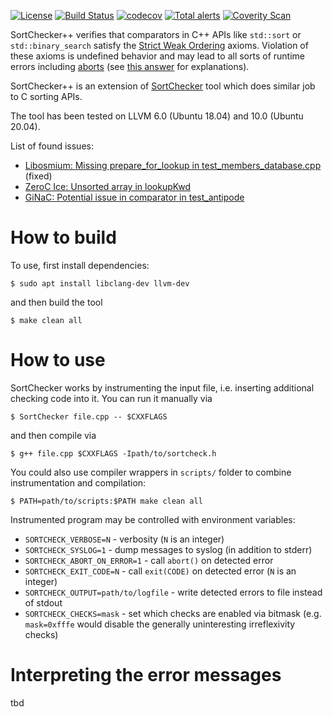 [![License](http://img.shields.io/:license-MIT-blue.svg)](https://github.com/yugr/sortcheckxx/blob/master/LICENSE.txt)
[![Build Status](https://github.com/yugr/sortcheckxx/actions/workflows/ci.yml/badge.svg)](https://github.com/yugr/sortcheckxx/actions)
[![codecov](https://codecov.io/gh/yugr/sortcheckxx/branch/master/graph/badge.svg)](https://codecov.io/gh/yugr/sortcheckxx)
[![Total alerts](https://img.shields.io/lgtm/alerts/g/yugr/sortcheckxx.svg?logo=lgtm&logoWidth=18)](https://lgtm.com/projects/g/yugr/sortcheckxx/alerts/)
[![Coverity Scan](https://scan.coverity.com/projects/yugr-sortcheckxx/badge.svg)](https://scan.coverity.com/projects/yugr-sortcheckxx)

SortChecker++ verifies that comparators in C++ APIs like `std::sort` or `std::binary_search`
satisfy the [Strict Weak Ordering](https://medium.com/@shiansu/strict-weak-ordering-and-the-c-stl-f7dcfa4d4e07)
axioms.
Violation of these axioms is undefined behavior and may lead to all sorts of runtime
errors including [aborts](https://stackoverflow.com/questions/2441045/bewildering-segfault-involving-stl-sort-algorithm) (see [this answer](https://stackoverflow.com/a/24048654/2170527) for explanations).

SortChecker++ is an extension of [SortChecker](https://github.com/yugr/sortcheck) tool which does similar job to C sorting APIs.

The tool has been tested on LLVM 6.0 (Ubuntu 18.04) and 10.0 (Ubuntu 20.04).

List of found issues:
* [Libosmium: Missing prepare\_for\_lookup in test\_members\_database.cpp](https://github.com/osmcode/libosmium/issues/351) (fixed)
* [ZeroC Ice: Unsorted array in lookupKwd](https://github.com/zeroc-ice/ice/issues/1362)
* [GiNaC: Potential issue in comparator in test\_antipode](https://www.ginac.de/pipermail/ginac-list/2022-June/002390.html)

# How to build

To use, first install dependencies:
```
$ sudo apt install libclang-dev llvm-dev
```
and then build the tool
```
$ make clean all
```

# How to use

SortChecker works by instrumenting the input file, i.e. inserting additional checking code into it.
You can run it manually via
```
$ SortChecker file.cpp -- $CXXFLAGS
```
and then compile via
```
$ g++ file.cpp $CXXFLAGS -Ipath/to/sortcheck.h
```

You could also use compiler wrappers in `scripts/` folder to combine instrumentation and compilation:
```
$ PATH=path/to/scripts:$PATH make clean all
```

Instrumented program may be controlled with environment variables:
* `SORTCHECK_VERBOSE=N` - verbosity (`N` is an integer)
* `SORTCHECK_SYSLOG=1` - dump messages to syslog (in addition to stderr)
* `SORTCHECK_ABORT_ON_ERROR=1` - call `abort()` on detected error
* `SORTCHECK_EXIT_CODE=N` - call `exit(CODE)` on detected error (`N` is an integer)
* `SORTCHECK_OUTPUT=path/to/logfile` - write detected errors to file instead of stdout
* `SORTCHECK_CHECKS=mask` - set which checks are enabled via bitmask
  (e.g. `mask=0xfffe` would disable the generally uninteresting irreflexivity checks)

# Interpreting the error messages

tbd
